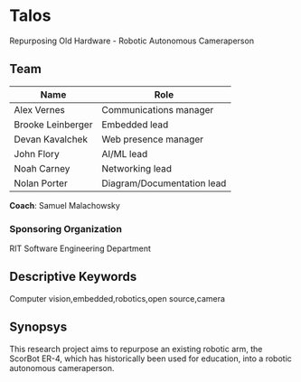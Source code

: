# Talos

Repurposing Old Hardware - Robotic Autonomous Cameraperson

## Team

| Name              | Role                   |
| ----------------- | ---------------------- |
| Alex Vernes       | Communications manager |
| Brooke Leinberger | Embedded lead          |
| Devan Kavalchek   | Web presence manager   |
| John Flory        | AI/ML lead             |
| Noah Carney       | Networking lead              |
| Nolan Porter      | Diagram/Documentation lead              |

**Coach**: Samuel Malachowsky

### Sponsoring Organization

RIT Software Engineering Department

## Descriptive Keywords
Computer vision,embedded,robotics,open source,camera

## Synopsys

This research project aims to repurpose an existing robotic arm, the ScorBot ER-4, which has historically been used for education, into a robotic autonomous cameraperson. 

